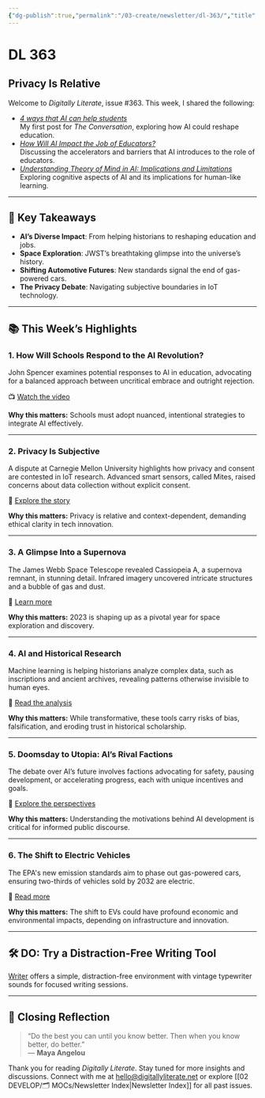 ```yaml
---
{"dg-publish":true,"permalink":"/03-create/newsletter/dl-363/","title":"Privacy Is Relative","tags":["ai","doomsday","futures","history","jobs","space","utopia"]}
---
```



# DL 363

## Privacy Is Relative

Welcome to _Digitally Literate_, issue #363. This week, I shared the following:

- _[4 ways that AI can help students](https://theconversation.com/4-ways-that-ai-can-help-students-200973)_  
  My first post for *The Conversation*, exploring how AI could reshape education.  
- _[How Will AI Impact the Job of Educators?](https://wiobyrne.com/ai-impact-the-job-of-educators/)_  
  Discussing the accelerators and barriers that AI introduces to the role of educators.  
- _[Understanding Theory of Mind in AI: Implications and Limitations](https://wiobyrne.com/understanding-theory-of-mind-in-ai-implications-and-limitations/)_  
  Exploring cognitive aspects of AI and its implications for human-like learning.

---

## 🔖 Key Takeaways

- **AI’s Diverse Impact**: From helping historians to reshaping education and jobs.
- **Space Exploration**: JWST’s breathtaking glimpse into the universe’s history.
- **Shifting Automotive Futures**: New standards signal the end of gas-powered cars.
- **The Privacy Debate**: Navigating subjective boundaries in IoT technology.

---

## 📚 This Week’s Highlights

### 1. **How Will Schools Respond to the AI Revolution?**
John Spencer examines potential responses to AI in education, advocating for a balanced approach between uncritical embrace and outright rejection.

📺 [Watch the video](https://www.youtube.com/watch?v=KgygRCdHbmc)

**Why this matters:** Schools must adopt nuanced, intentional strategies to integrate AI effectively.

---

### 2. **Privacy Is Subjective**
A dispute at Carnegie Mellon University highlights how privacy and consent are contested in IoT research. Advanced smart sensors, called Mites, raised concerns about data collection without explicit consent.

📖 [Explore the story](https://www.technologyreview.com/2023-04-03/1070665/cmu-university-privacy-battle-smart-building-sensors-mites/)

**Why this matters:** Privacy is relative and context-dependent, demanding ethical clarity in tech innovation.

---

### 3. **A Glimpse Into a Supernova**
The James Webb Space Telescope revealed Cassiopeia A, a supernova remnant, in stunning detail. Infrared imagery uncovered intricate structures and a bubble of gas and dust.

📖 [Learn more](https://www.vice.com/en/article/wxj8vx/nasas-webb-telescope-reveals-supernova-in-unprecedented-detail)

**Why this matters:** 2023 is shaping up as a pivotal year for space exploration and discovery.

---

### 4. **AI and Historical Research**
Machine learning is helping historians analyze complex data, such as inscriptions and ancient archives, revealing patterns otherwise invisible to human eyes.

📖 [Read the analysis](https://www.technologyreview.com/2023-04-11/1071104/ai-helping-historians-analyze-past/)

**Why this matters:** While transformative, these tools carry risks of bias, falsification, and eroding trust in historical scholarship.

---

### 5. **Doomsday to Utopia: AI’s Rival Factions**
The debate over AI’s future involves factions advocating for safety, pausing development, or accelerating progress, each with unique incentives and goals.

📖 [Explore the perspectives](https://www.washingtonpost.com/technology/2023-04-09/ai-safety-openai/)

**Why this matters:** Understanding the motivations behind AI development is critical for informed public discourse.

---

### 6. **The Shift to Electric Vehicles**
The EPA's new emission standards aim to phase out gas-powered cars, ensuring two-thirds of vehicles sold by 2032 are electric.

📖 [Read more](https://www.theverge.com/2023-04-10/23677157/ev-rules-epa-emission-standards-biden-ice-gas-car-end)

**Why this matters:** The shift to EVs could have profound economic and environmental impacts, depending on infrastructure and innovation.

---

## 🛠️ DO: Try a Distraction-Free Writing Tool
[Writer](https://writer.bighugelabs.com/welcome) offers a simple, distraction-free environment with vintage typewriter sounds for focused writing sessions.

---

## 🌟 Closing Reflection

> “Do the best you can until you know better. Then when you know better, do better.”  
> — **Maya Angelou**

Thank you for reading _Digitally Literate_. Stay tuned for more insights and discussions. Connect with me at [hello@digitallyliterate.net](mailto:hello@digitallyliterate.net) or explore [[02 DEVELOP/🗂️ MOCs/Newsletter Index\|Newsletter Index]] for all past issues.
